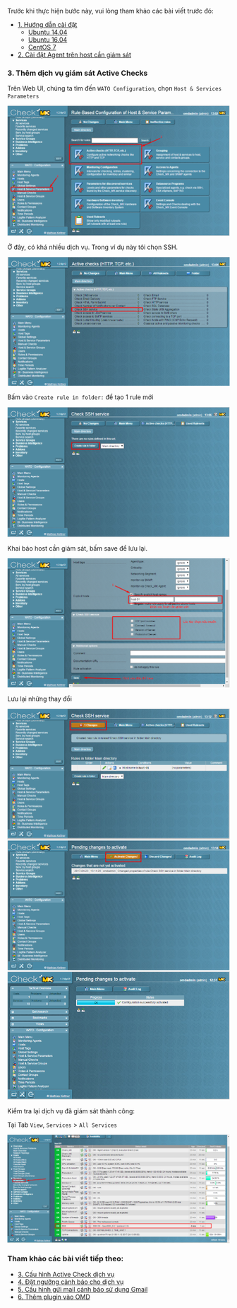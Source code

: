 Trước khi thực hiện bước này, vui lòng tham khảo các bài viết trước đó: 

- [1. Hướng dẫn cài đặt](README.md#1)
	- [Ubuntu 14.04](1.3.Setup-OMD-U14.04.md)
	- [Ubuntu 16.04](1.2.Setup-OMD-U16.04.md)
	- [CentOS 7](1.1.Setup-OMD-CentOS7.md)
- [2. Cài đặt Agent trên host cần giám sát](2.Install-agent.md)

### 3. Thêm dịch vụ giám sát Active Checks 

Trên Web UI, chúng ta tìm đến `WATO Configuration`, chọn `Host & Services Parameters`

<img src="../images/12.ac1.png" />

Ở đây, có khá nhiều dịch vụ. Trong ví dụ này tôi chọn SSH.

<img src="../images/12.ac2.png" />

Bấm vào `Create rule in folder:` để tạo 1 rule mới

<img src="../images/12.ac3.png" />

Khai báo host cần giám sát, bấm save để lưu lại.

<img src="../images/12.ac4.png" />

Lưu lại những thay đổi

<img src="../images/12.ac5.png" />

<img src="../images/12.ac6.png" />

<img src="../images/10.host6.png" />

Kiểm tra lại dịch vụ đã giám sát thành công:

Tại Tab `View`, `Services` > `All Services`

<img src="../images/12.ac7.png" />


### Tham khảo các bài viết tiếp theo:

- [3. Cấu hình Active Check dịch vụ](3.Active-check.md)
- [4. Đặt ngưỡng cảnh báo cho dịch vụ](4.Set-threshold.md)
- [5. Cấu hình gửi mail cảnh báo sử dụng Gmail](5.Send-Noitify.md)
- [6. Thêm plugin vào OMD](6.Add-plugins.md)